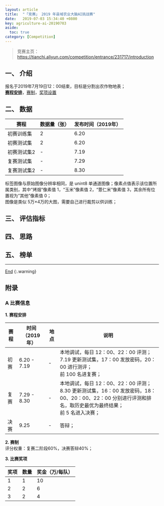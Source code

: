 ```yaml
---
layout: article
title:  "「竞赛」 2019 年县域农业大脑AI挑战赛"
date:   2019-07-03 15:34:40 +0800
key: agriculture-ai-20190703
aside:
  toc: true
category: [Competition]
---
```

<span id='head'></span>
>竞赛主页：<https://tianchi.aliyun.com/competition/entrance/231717/introduction>   

<!--more-->

## 一、 介绍
报名于2019年7月19日12：00结束，目标是分割出农作物地表；      
[**赛程安排**](#schedule)，[赛制](#rule)，[奖项设置](#awards)    

## 二、 数据

| 赛程 | 数据量（张） | 发布时间（2019年） |  
| --- | --- | --- |
| 初赛训练集 | 2 | 6.20 |
| 初赛测试集 | 2 | 6.20 |  
| 初赛测试集2 | - | 7.19 |  
| 复赛测试集 | - | 7.29 |   
| 复赛测试集2 | - | 8.30 |   

标签图像与原始图像分辨率相同，是 unint8 单通道图像；像素点值表示该位置所属类别，其中“烤烟”像素值 1，“玉米”像素值 2，“薏仁米”像素值 3，其余所有位置视为“其他”像素值 0；   
图像是类似 5万×4万的大图，需要自己进行裁剪以供训练；     


## 三、 评估指标


## 四、 思路


## 五、 榜单




-------------------  
[End](#head)
{:.warning}  


## 附录
### A 比赛信息  
<span id="schedule">**1. 赛程安排**</span>    

| 赛程 | 时间（2019年） | 地点 | 说明 |  
| --- | --- | --- |  --- |  
| 初赛 | 6.20 - 7.19 | - | 本地调试，每日 12：00、22：00 评测；<br>7.19 更新测试集，17：00 发放密码，20：00 进行测评；<br>前 100 名进复赛； |  
| 复赛 | 7.29 - 8.30 | - | 本地调试，每日 12：00、22：00 评测；<br>8.30 更新测试集，16：00 发放密码，18：00、20：00、22：00 分别进行评测和排名，取历史最优为最终结果；<br>前 5 名进入决赛；|   
| 决赛 | 9.25 | - | 答辩； |  


<span id="rule">**2. 赛制**</span>  
评分权重：复赛二阶段60%，决赛答辩40%；   

<span id="awards">**3. 比赛奖项**</span>  

| 奖项 | 数量 | 奖金（万/每队） |
| --- | --- | --- |
| 1 | 1 | 10 |
| 2 | 2 | 6 |
| 3 | 2 | 4 |
